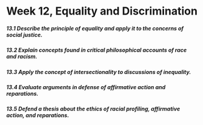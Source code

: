 # Week 12, Equality and Discrimination

##### 13.1 Describe the principle of equality and apply it to the concerns of social justice.

##### 13.2 Explain concepts found in critical philosophical accounts of race and racism.

##### 13.3 Apply the concept of intersectionality to discussions of inequality.

##### 13.4 Evaluate arguments in defense of affirmative action and reparations.

##### 13.5 Defend a thesis about the ethics of racial profiling, affirmative action, and reparations.



